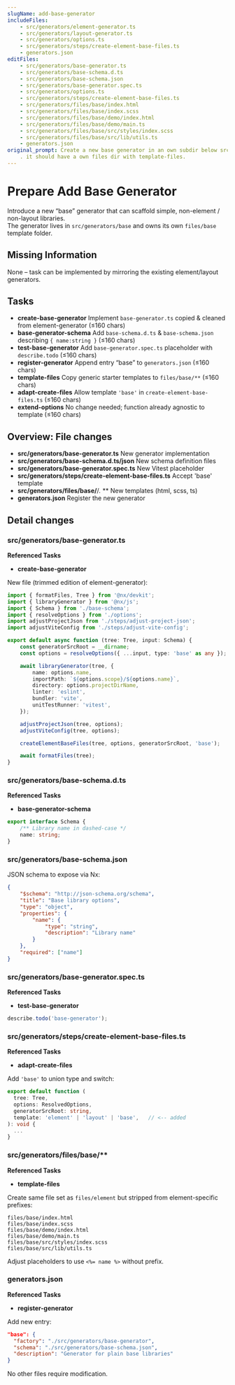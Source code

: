 ```yaml
---
slugName: add-base-generator
includeFiles:
    - src/generators/element-generator.ts
    - src/generators/layout-generator.ts
    - src/generators/options.ts
    - src/generators/steps/create-element-base-files.ts
    - generators.json
editFiles:
    - src/generators/base-generator.ts
    - src/generators/base-schema.d.ts
    - src/generators/base-schema.json
    - src/generators/base-generator.spec.ts
    - src/generators/options.ts
    - src/generators/steps/create-element-base-files.ts
    - src/generators/files/base/index.html
    - src/generators/files/base/index.scss
    - src/generators/files/base/demo/index.html
    - src/generators/files/base/demo/main.ts
    - src/generators/files/base/src/styles/index.scss
    - src/generators/files/base/src/lib/utils.ts
    - generators.json
original_prompt: Create a new base generator in an own subdir below src/generators/base
    . it should have a own files dir with template-files.
---
```


# Prepare Add Base Generator

Introduce a new “base” generator that can scaffold simple, non-element / non-layout libraries.  
The generator lives in `src/generators/base` and owns its own `files/base` template folder.

## Missing Information

None – task can be implemented by mirroring the existing element/layout generators.

## Tasks

- **create-base-generator** Implement `base-generator.ts` copied & cleaned from element-generator (≤160 chars)
- **base-generator-schema** Add `base-schema.d.ts` & `base-schema.json` describing `{ name:string }` (≤160 chars)
- **test-base-generator** Add `base-generator.spec.ts` placeholder with `describe.todo` (≤160 chars)
- **register-generator** Append entry “base” to `generators.json` (≤160 chars)
- **template-files** Copy generic starter templates to `files/base/**` (≤160 chars)
- **adapt-create-files** Allow template `'base'` in `create-element-base-files.ts` (≤160 chars)
- **extend-options** No change needed; function already agnostic to template (≤160 chars)

## Overview: File changes

- **src/generators/base-generator.ts** New generator implementation
- **src/generators/base-schema.d.ts/json** New schema definition files
- **src/generators/base-generator.spec.ts** New Vitest placeholder
- **src/generators/steps/create-element-base-files.ts** Accept 'base' template
- **src/generators/files/base/**/_._ \*\* New templates (html, scss, ts)
- **generators.json** Register the new generator

## Detail changes

### src/generators/base-generator.ts

**Referenced Tasks**

- **create-base-generator**

New file (trimmed edition of element-generator):

```ts
import { formatFiles, Tree } from '@nx/devkit';
import { libraryGenerator } from '@nx/js';
import { Schema } from './base-schema';
import { resolveOptions } from './options';
import adjustProjectJson from './steps/adjust-project-json';
import adjustViteConfig from './steps/adjust-vite-config';

export default async function (tree: Tree, input: Schema) {
    const generatorSrcRoot = __dirname;
    const options = resolveOptions({ ...input, type: 'base' as any });

    await libraryGenerator(tree, {
        name: options.name,
        importPath: `${options.scope}/${options.name}`,
        directory: options.projectDirName,
        linter: 'eslint',
        bundler: 'vite',
        unitTestRunner: 'vitest',
    });

    adjustProjectJson(tree, options);
    adjustViteConfig(tree, options);

    createElementBaseFiles(tree, options, generatorSrcRoot, 'base');

    await formatFiles(tree);
}
```

### src/generators/base-schema.d.ts

**Referenced Tasks**

- **base-generator-schema**

```ts
export interface Schema {
    /** Library name in dashed-case */
    name: string;
}
```

### src/generators/base-schema.json

JSON schema to expose via Nx:

```json
{
    "$schema": "http://json-schema.org/schema",
    "title": "Base library options",
    "type": "object",
    "properties": {
        "name": {
            "type": "string",
            "description": "Library name"
        }
    },
    "required": ["name"]
}
```

### src/generators/base-generator.spec.ts

**Referenced Tasks**

- **test-base-generator**

```ts
describe.todo('base-generator');
```

### src/generators/steps/create-element-base-files.ts

**Referenced Tasks**

- **adapt-create-files**

Add `'base'` to union type and switch:

```ts
export default function (
  tree: Tree,
  options: ResolvedOptions,
  generatorSrcRoot: string,
  template: 'element' | 'layout' | 'base',   // <-- added
): void {
  ...
}
```

### src/generators/files/base/\*\*

**Referenced Tasks**

- **template-files**

Create same file set as `files/element` but stripped from element-specific prefixes:

```
files/base/index.html
files/base/index.scss
files/base/demo/index.html
files/base/demo/main.ts
files/base/src/styles/index.scss
files/base/src/lib/utils.ts
```

Adjust placeholders to use `<%= name %>` without prefix.

### generators.json

**Referenced Tasks**

- **register-generator**

Add new entry:

```json
"base": {
  "factory": "./src/generators/base-generator",
  "schema": "./src/generators/base-schema.json",
  "description": "Generator for plain base libraries"
}
```

No other files require modification.
